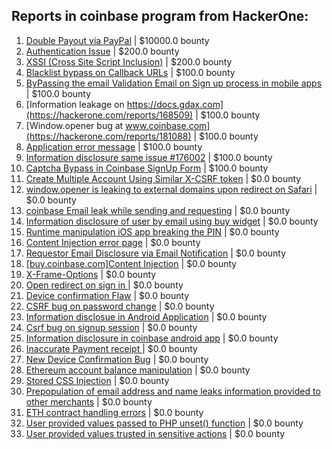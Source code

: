 ## Reports in coinbase program from HackerOne:
1. [Double Payout via PayPal](https://hackerone.com/reports/307239) | $10000.0 bounty
2. [Authentication Issue](https://hackerone.com/reports/176979) | $200.0 bounty
3. [XSSI (Cross Site Script Inclusion)](https://hackerone.com/reports/118631) | $200.0 bounty
4. [Blacklist bypass on Callback URLs](https://hackerone.com/reports/53004) | $100.0 bounty
5. [ByPassing the email Validation Email on Sign up process in mobile apps](https://hackerone.com/reports/57764) | $100.0 bounty
6. [Information leakage on https://docs.gdax.com](https://hackerone.com/reports/168509) | $100.0 bounty
7. [Window.opener bug at www.coinbase.com](https://hackerone.com/reports/181088) | $100.0 bounty
8. [Application error message](https://hackerone.com/reports/147577) | $100.0 bounty
9. [Information disclosure same issue #176002](https://hackerone.com/reports/248599) | $100.0 bounty
10. [Captcha Bypass in Coinbase SignUp Form](https://hackerone.com/reports/246801) | $100.0 bounty
11. [Create Multiple Account Using Similar X-CSRF token](https://hackerone.com/reports/155726) | $0.0 bounty
12. [window.opener is leaking to external domains upon redirect on Safari](https://hackerone.com/reports/160498) | $0.0 bounty
13. [coinbase Email leak while sending and requesting](https://hackerone.com/reports/168289) | $0.0 bounty
14. [Information disclosure of user by email using buy widget](https://hackerone.com/reports/176002) | $0.0 bounty
15. [Runtime manipulation iOS app breaking the PIN](https://hackerone.com/reports/80512) | $0.0 bounty
16. [Content Injection error page](https://hackerone.com/reports/148952) | $0.0 bounty
17. [Requestor Email Disclosure via Email Notification](https://hackerone.com/reports/202361) | $0.0 bounty
18. [[buy.coinbase.com]Content Injection](https://hackerone.com/reports/218680) | $0.0 bounty
19. [X-Frame-Options](https://hackerone.com/reports/237071) | $0.0 bounty
20. [Open redirect on sign in ](https://hackerone.com/reports/231760) | $0.0 bounty
21. [Device confirmation Flaw](https://hackerone.com/reports/254869) | $0.0 bounty
22. [CSRF bug on password change](https://hackerone.com/reports/230436) | $0.0 bounty
23. [Information disclosue in Android Application](https://hackerone.com/reports/201855) | $0.0 bounty
24. [Csrf bug on signup session](https://hackerone.com/reports/230428) | $0.0 bounty
25. [ Information disclosure in coinbase android app](https://hackerone.com/reports/192197) | $0.0 bounty
26. [Inaccurate Payment receipt ](https://hackerone.com/reports/121417) | $0.0 bounty
27. [New Device Confirmation Bug](https://hackerone.com/reports/266288) | $0.0 bounty
28. [Ethereum account balance manipulation](https://hackerone.com/reports/300748) | $0.0 bounty
29. [Stored CSS Injection](https://hackerone.com/reports/315865) | $0.0 bounty
30. [Prepopulation of email address and name leaks information provided to other merchants](https://hackerone.com/reports/316290) | $0.0 bounty
31. [ETH contract handling errors](https://hackerone.com/reports/328526) | $0.0 bounty
32. [User provided values passed to PHP unset() function](https://hackerone.com/reports/292500) | $0.0 bounty
33. [User provided values trusted in sensitive actions](https://hackerone.com/reports/327867) | $0.0 bounty